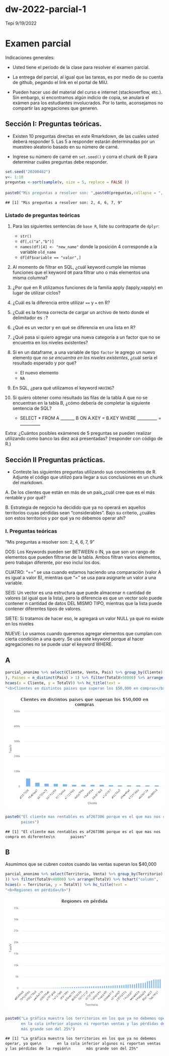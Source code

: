 dw-2022-parcial-1
================
Tepi
9/19/2022

# Examen parcial

Indicaciones generales:

-   Usted tiene el período de la clase para resolver el examen parcial.

-   La entrega del parcial, al igual que las tareas, es por medio de su
    cuenta de github, pegando el link en el portal de MiU.

-   Pueden hacer uso del material del curso e internet (stackoverflow,
    etc.). Sin embargo, si encontramos algún indicio de copia, se
    anulará el exámen para los estudiantes involucrados. Por lo tanto,
    aconsejamos no compartir las agregaciones que generen.

## Sección I: Preguntas teóricas.

-   Existen 10 preguntas directas en este Rmarkdown, de las cuales usted
    deberá responder 5. Las 5 a responder estarán determinadas por un
    muestreo aleatorio basado en su número de carné.

-   Ingrese su número de carné en `set.seed()` y corra el chunk de R
    para determinar cuáles preguntas debe responder.

``` r
set.seed("20200402") 
v<- 1:10
preguntas <-sort(sample(v, size = 5, replace = FALSE ))

paste0("Mis preguntas a resolver son: ",paste0(preguntas,collapse = ", "))
```

    ## [1] "Mis preguntas a resolver son: 2, 4, 6, 7, 9"

### Listado de preguntas teóricas

1.  Para las siguientes sentencias de `base R`, liste su contraparte de
    `dplyr`:

    -   `str()`
    -   `df[,c("a","b")]`
    -   `names(df)[4] <- "new_name"` donde la posición 4 corresponde a
        la variable `old_name`
    -   `df[df$variable == "valor",]`

2.  Al momento de filtrar en SQL, ¿cuál keyword cumple las mismas
    funciones que el keyword `OR` para filtrar uno o más elementos una
    misma columna?

3.  ¿Por qué en R utilizamos funciones de la familia apply
    (lapply,vapply) en lugar de utilizar ciclos?

4.  ¿Cuál es la diferencia entre utilizar `==` y `=` en R?

5.  ¿Cuál es la forma correcta de cargar un archivo de texto donde el
    delimitador es `:`?

6.  ¿Qué es un vector y en qué se diferencia en una lista en R?

7.  ¿Qué pasa si quiero agregar una nueva categoría a un factor que no
    se encuentra en los niveles existentes?

8.  Si en un dataframe, a una variable de tipo `factor` le agrego un
    nuevo elemento que *no se encuentra en los niveles existentes*,
    ¿cuál sería el resultado esperado y por qué?

    -   El nuevo elemento
    -   `NA`

9.  En SQL, ¿para qué utilizamos el keyword `HAVING`?

10. Si quiero obtener como resultado las filas de la tabla A que no se
    encuentran en la tabla B, ¿cómo debería de completar la siguiente
    sentencia de SQL?

    -   SELECT \* FROM A \_\_\_\_\_\_\_ B ON A.KEY = B.KEY WHERE
        \_\_\_\_\_\_\_\_\_\_ = \_\_\_\_\_\_\_\_\_\_

Extra: ¿Cuántos posibles exámenes de 5 preguntas se pueden realizar
utilizando como banco las diez acá presentadas? (responder con código de
R.)

## Sección II Preguntas prácticas.

-   Conteste las siguientes preguntas utilizando sus conocimientos de R.
    Adjunte el código que utilizó para llegar a sus conclusiones en un
    chunk del markdown.

A. De los clientes que están en más de un país,¿cuál cree que es el más
rentable y por qué?

B. Estrategia de negocio ha decidido que ya no operará en aquellos
territorios cuyas pérdidas sean “considerables”. Bajo su criterio,
¿cuáles son estos territorios y por qué ya no debemos operar ahí?

### I. Preguntas teóricas

“Mis preguntas a resolver son: 2, 4, 6, 7, 9”

DOS: Los Keywords pueden ser BETWEEN o IN, ya que son un rango de
elementos que pueden filtrarse de la tabla. Ambos filtran varios
elementos, pero trabajan diferente, por eso incluí los dos.

CUATRO: “==” se usa cuando estamos haciendo una comparación (valor A es
igual a valor B), mientras que “=” se usa para asignarle un valor a una
variable.

SEIS: Un vector es una estructura que puede almacenar n cantidad de
valores (al igual que la lista), pero la diferencia es que un vector
solo puede contener n cantidad de datos DEL MISMO TIPO, mientras que la
lista puede contener diferentes tipos de valores.

SIETE: Si tratamos de hacer eso, le agregará un valor NULL ya que no
existe en los niveles

NUEVE: Lo usamos cuando queremos agregar elementos que cumplan con
cierta condición a una query. Se usa este keyword porque al hacer
agregaciones no se puede usar el keyword WHERE.

## A

``` r
parcial_anonimo %>% select(Cliente, Venta, Pais) %>% group_by(Cliente) %>% summarise(TotalV=sum(Venta
), Paises = n_distinct(Pais) > 1) %>% filter(TotalV>50000) %>% arrange(desc(TotalV)) %>% hchart("column", 
hcaes(x = Cliente, y = TotalV)) %>% hc_title(text = 
"<b>Clientes en distintos paises que superan los $50,000 en compras</b>")
```

![](dw-2022-examen-parcial-1_files/figure-gfm/unnamed-chunk-2-1.png)<!-- -->

``` r
paste0("El cliente mas rentables es af267306 porque es el que mas nos compra en diferentes
       paises")
```

    ## [1] "El cliente mas rentables es af267306 porque es el que mas nos compra en diferentes\n       paises"

## B

Asumimos que se cubren costos cuando las ventas superan los $40,000

``` r
parcial_anonimo %>% select(Territorio, Venta) %>% group_by(Territorio) %>% summarise(TotalV=sum(Venta
)) %>% filter(TotalV<40000) %>% arrange(TotalV) %>% hchart("column", 
hcaes(x = Territorio, y = TotalV)) %>% hc_title(text = 
"<b>Regiones en pérdida</b>")
```

![](dw-2022-examen-parcial-1_files/figure-gfm/unnamed-chunk-3-1.png)<!-- -->

``` r
paste0("La gráfica muestra los territorios en los que ya no debemos operar, ya que
       en la cola inferior algunos ni reportan ventas y las pérdidas de la región
       más grande son del 25%")
```

    ## [1] "La gráfica muestra los territorios en los que ya no debemos operar, ya que\n       en la cola inferior algunos ni reportan ventas y las pérdidas de la región\n       más grande son del 25%"
